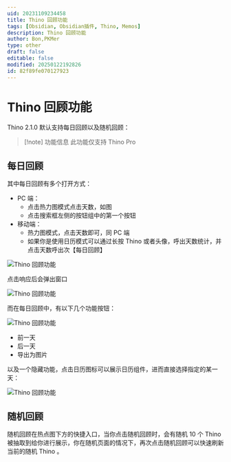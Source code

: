 ```yaml
---
uid: 20231109234458
title: Thino 回顾功能
tags: [Obsidian, Obsidian插件, Thino, Memos]
description: Thino 回顾功能
author: Bon,PKMer
type: other
draft: false
editable: false
modified: 20250122192826
id: 82f89fe070127923
---
```


# Thino 回顾功能

Thino 2.1.0 默认支持每日回顾以及随机回顾：

> [!note] 功能信息
> 此功能仅支持 Thino Pro

## 每日回顾

其中每日回顾有多个打开方式：

- PC 端：
	- 点击热力图模式点击天数，如图
	- 点击搜索框左侧的按钮组中的第一个按钮
- 移动端：
	- 热力图模式，点击天数即可，同 PC 端
	- 如果你是使用日历模式可以通过长按 Thino 或者头像，呼出天数统计，并点击天数呼出次【每日回顾】

![Thino 回顾功能](https://cdn.pkmer.cn/images/Pasted%20image%2020231109140953.png!pkmer)

点击响应后会弹出窗口

![Thino 回顾功能](https://cdn.pkmer.cn/images/Pasted%20image%2020231109141903.png!pkmer)

而在每日回顾中，有以下几个功能按钮：

![Thino 回顾功能](https://cdn.pkmer.cn/images/Pasted%20image%2020231109142110.png!pkmer)

- 前一天
- 后一天
- 导出为图片

以及一个隐藏功能，点击日历图标可以展示日历组件，进而直接选择指定的某一天：

![Thino 回顾功能](https://cdn.pkmer.cn/images/Pasted%20image%2020231109142137.png!pkmer)

## 随机回顾

随机回顾在热点图下方的快捷入口，当你点击随机回顾时，会有随机 10 个 Thino 被抽取到给你进行展示，你在随机页面的情况下，再次点击随机回顾可以快速刷新当前的随机 Thino 。
